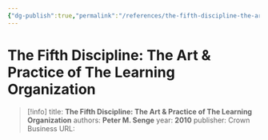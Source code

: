 ```yaml
---
{"dg-publish":true,"permalink":"/references/the-fifth-discipline-the-art-and-practice-of-the-learning-organization-peter-m-senge-2010/"}
---
```



# The Fifth Discipline: The Art & Practice of The Learning Organization

> [!info]
> title: **The Fifth Discipline: The Art & Practice of The Learning Organization**
> authors: **Peter M. Senge**
> year: **2010**
> publisher: Crown Business
> URL: 


